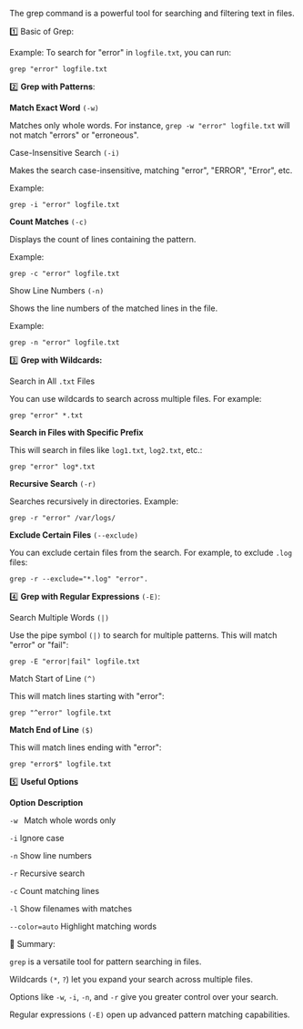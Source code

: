 The grep command is a powerful tool for searching and filtering text in files.

1️⃣ Basic of Grep:


Example:
To search for "error" in `logfile.txt`, you can run:

`grep "error" logfile.txt`

2️⃣ **Grep with Patterns**:

**Match Exact Word** `(-w)`

Matches only whole words. For instance, `grep -w "error" logfile.txt` will not match "errors" or "erroneous".

Case-Insensitive Search `(-i)`

Makes the search case-insensitive, matching "error", "ERROR", "Error", etc.

Example:

`grep -i "error" logfile.txt`

**Count Matches** `(-c)`

Displays the count of lines containing the pattern.

Example:

`grep -c "error" logfile.txt`

Show Line Numbers `(-n)`

Shows the line numbers of the matched lines in the file.

Example:

`grep -n "error" logfile.txt`

3️⃣ **Grep with Wildcards:**

Search in All `.txt` Files

You can use wildcards to search across multiple files. For example:

`grep "error" *.txt`

**Search in Files with Specific Prefix**

This will search in files like `log1.txt`, `log2.txt`, etc.:

`grep "error" log*.txt`

**Recursive Search** `(-r)`

Searches recursively in directories. Example:

`grep -r "error" /var/logs/`

**Exclude Certain Files** `(--exclude)`

You can exclude certain files from the search. For example, to exclude `.log` files:

`grep -r --exclude="*.log" "error".`

4️⃣ **Grep with Regular Expressions** `(-E)`:

Search Multiple Words `(|)`

Use the pipe symbol `(|)` to search for multiple patterns. This will match "error" or "fail":

`grep -E "error|fail" logfile.txt`

Match Start of Line `(^)`

This will match lines starting with "error":

`grep "^error" logfile.txt`

**Match End of Line** `($)`

This will match lines ending with "error":

`grep "error$" logfile.txt`

5️⃣  **Useful Options**

**Option**	                 **Description**    

`-w	`                          Match whole words only

`-i`	                         Ignore case

`-n`	                         Show line numbers

`-r`	                         Recursive search

`-c`	                         Count matching lines

`-l`	                         Show filenames with matches

`--color=auto`	               Highlight matching words

🎯 Summary:

`grep` is a versatile tool for pattern searching in files.

Wildcards `(*`, `?`) let you expand your search across multiple files.

Options like `-w`, `-i`, `-n`, and `-r` give you greater control over your search.

Regular expressions `(-E)` open up advanced pattern matching capabilities.




